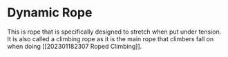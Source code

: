 # Dynamic Rope

This is rope that is specifically designed to stretch when put under tension. It is also called a climbing rope as it is the main rope that climbers fall on when doing [[202301182307 Roped Climbing]].